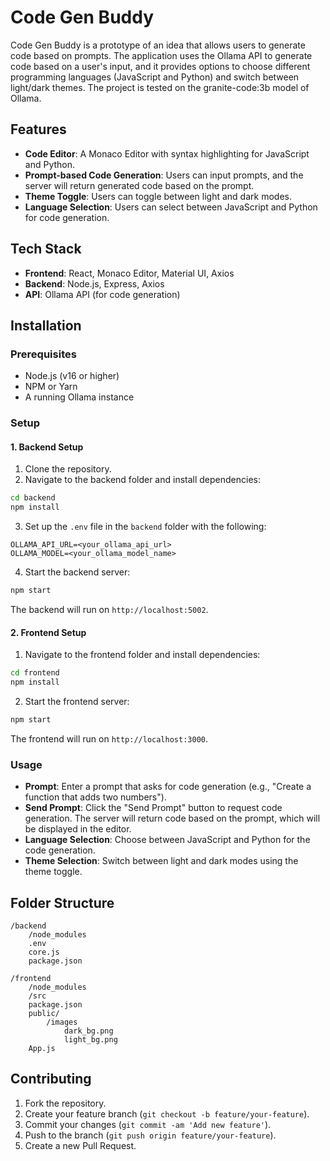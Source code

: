 # Code Gen Buddy

Code Gen Buddy is a prototype of an idea that allows users to generate code based on prompts. The application uses the Ollama API to generate code based on a user's input, and it provides options to choose different programming languages (JavaScript and Python) and switch between light/dark themes. The project is tested on the granite-code:3b model of Ollama.

## Features
- **Code Editor**: A Monaco Editor with syntax highlighting for JavaScript and Python.
- **Prompt-based Code Generation**: Users can input prompts, and the server will return generated code based on the prompt.
- **Theme Toggle**: Users can toggle between light and dark modes.
- **Language Selection**: Users can select between JavaScript and Python for code generation.

## Tech Stack
- **Frontend**: React, Monaco Editor, Material UI, Axios
- **Backend**: Node.js, Express, Axios
- **API**: Ollama API (for code generation)

## Installation

### Prerequisites
- Node.js (v16 or higher)
- NPM or Yarn
- A running Ollama instance

### Setup

#### 1. Backend Setup
1. Clone the repository.
2. Navigate to the backend folder and install dependencies:

```bash
cd backend
npm install
```

3. Set up the `.env` file in the `backend` folder with the following:

```env
OLLAMA_API_URL=<your_ollama_api_url>
OLLAMA_MODEL=<your_ollama_model_name>
```

4. Start the backend server:

```bash
npm start
```

The backend will run on `http://localhost:5002`.

#### 2. Frontend Setup
1. Navigate to the frontend folder and install dependencies:

```bash
cd frontend
npm install
```

2. Start the frontend server:

```bash
npm start
```

The frontend will run on `http://localhost:3000`.

### Usage
- **Prompt**: Enter a prompt that asks for code generation (e.g., "Create a function that adds two numbers").
- **Send Prompt**: Click the "Send Prompt" button to request code generation. The server will return code based on the prompt, which will be displayed in the editor.
- **Language Selection**: Choose between JavaScript and Python for the code generation.
- **Theme Selection**: Switch between light and dark modes using the theme toggle.

## Folder Structure

```
/backend
    /node_modules
    .env
    core.js
    package.json

/frontend
    /node_modules
    /src
    package.json
    public/
        /images
            dark_bg.png
            light_bg.png
    App.js
```

## Contributing

1. Fork the repository.
2. Create your feature branch (`git checkout -b feature/your-feature`).
3. Commit your changes (`git commit -am 'Add new feature'`).
4. Push to the branch (`git push origin feature/your-feature`).
5. Create a new Pull Request.

